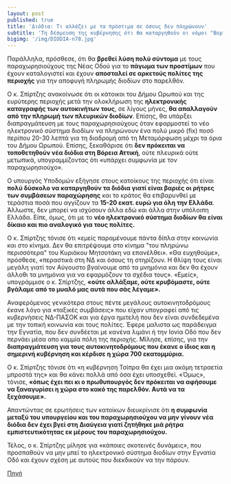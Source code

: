 ```yaml
---
layout: post
published: true
title: 'Διόδια: Τι αλλάζει με τα πρόστιμα σε όσους δεν πληρώνουν'
subtitle: 'Τη δέσμευση της κυβέρνησης ότι θα καταργηθούν οι νόμοι "Βορίδη - Χρυσοχοίδη" οι οποίοι ποινικοποίησαν την μη πληρωμή διοδίων, οδηγώντας τους παραβάτες στο δικαστήριο, ανακοίνωσε ο υπουργός Υποδομών και Μεταφορών Χ ρήστος Σπίρτζης,  σε εκδήλωση κατοίκων του Δήμου Ωρωπού.'
bigimg: '/img/DIODIA-n78.jpg'	
---
```

Παράλληλα, πρόσθεσε, ότι θα **βρεθεί λύση πολύ σύντομα** με τους παραχωρησιούχους της Νέας Οδού για το **πάγωμα των προστίμων** που έχουν καταλογιστεί και έχουν **αποσταλεί σε αρκετούς πολίτες της περιοχής** για την αποφυγή πληρωμής διοδίων στο παρελθόν.

Ο κ. Σπίρτζης ανακοίνωσε ότι οι κάτοικοι του Δήμου Ωρωπού και της ευρύτερης περιοχής μετά την ολοκλήρωση της **ηλεκτρονικής καταγραφής των αυτοκινήτων τους**, σε λίγους μήνες, **θα απαλλαγούν από την πληρωμή των πλευρικών διοδίων**. Επίσης, θα υπάρξει διαπραγμάτευση με τους παραχωρησιούχους όταν εφαρμοστεί το νέο ηλεκτρονικό σύστημα διοδίων να πληρώνουν ένα πολύ μικρό (fix) ποσό περίπου 20-30 λεπτά για τη διαδρομή από τη Μεταμόρφωση μέχρι τα όρια του Δήμου Ωρωπού. Επίσης, ξεκαθάρισε ότι **δεν πρόκειται να τοποθετηθούν νέα διόδια στη Βόρεια Αττική**, ούτε πλευρικά ούτε μετωπικά, υπογραμμίζοντας ότι «υπάρχει συμφωνία με τον παραχωρησιούχο».

Ο υπουργός Υποδομών εξήγησε στους κατοίκους της περιοχής ότι είναι **πολύ δύσκολο να καταργηθούν τα διόδια γιατί είναι βαριές οι ρήτρες των συμβάσεων παραχώρησης** και το κράτος θα επιβαρυνθεί με τεράστια ποσά που αγγίζουν τα **15-20 εκατ. ευρώ για όλη την Ελλάδα**. Άλλωστε, δεν μπορεί να ισχύσουν άλλα εδώ και άλλα στην υπόλοιπη Ελλάδα. Είπε, όμως, ότι με το **νέο ηλεκτρονικό σύστημα διοδίων θα είναι δίκαιο και πιο αναλογικό για τους πολίτες.**

Ο κ. Σπίρτζης τόνισε ότι «εμείς παραμένουμε πάντα δίπλα στην κοινωνία και στο κίνημα. Δεν θα επιτρέψουμε στο κίνημα "του πληρώνω περισσότερα" του Κυριάκου Μητσοτάκη να επανέλθει». «Θα ευχηθούμε», πρόσθεσε, «περαστικά στη ΝΔ και όσους τη στηρίζουν. Η θλίψη τους είναι μεγάλη γιατί τον Αύγουστο βγαίνουμε από τα μνημόνια και δεν θα έχουν άλλοθι τα μνημόνια για να εφαρμόζουν τα σχέδια τους». «Εμείς», υπογράμμισε ο κ. Σπίρτζης, **«ούτε αλλάξαμε, ούτε κρυβόμαστε, ούτε βγάλαμε από το μυαλό μας αυτά που σάς λέγαμε».**

Αναφερόμενος γενικότερα στους πέντε μεγάλους αυτοκινητοδρόμους έκανε λόγο για «ταξικές συμβάσεις» που είχαν υπογραφεί από τις κυβερνήσεις ΝΔ-ΠΑΣΟΚ και για έργα ημιτελή που δεν είναι συνδεδεμένα με την τοπική κοινωνία και τους πολίτες. Έφερε μαλιστα ως παράδειγμα την Εγνατία, που δεν συνδέεται με κανένα λιμάνι ή την Ιονία Οδό που δεν περνάει μέσα απο καμμία πόλη της περιοχής. Μίλησε, επίσης, για την **διαπραγμάτευση για τους αυτοκινητοδρόμους που έκανε ο ίδιος και η σημερινή κυβέρνηση και κέρδισε η χώρα 700 εκατομμύρια.**

Ο κ. Σπίρτζης τόνισε ότι «η κυβέρνηση Τσίπρα θα έχει μια ακόμη τετραετία μπροστά της» και θα κάνει πολλά από όσα έχει υποσχεθεί. «Όμως», τόνισε, **«όπως έχει πει κι ο πρωθυπουργός δεν πρόκειται να αφήσουμε να ξαναγυρίσει η χώρα στο κακό της παρελθόν. Αυτά να τα ξεχάσουμε».**

Απαντώντας σε ερωτήσεις των κατοίκων διευκρίνισε ότι **η συμφωνία μεταξύ του υπουργείου και του παραχωρησιούχου να μην γίνουν νέα διόδια δεν έχει βγεί στη Διαύγεια γιατί ζητήθηκε μιά ρήτρα εμπιστευτικότητας εκ μέρους του παραχωρησιούχου.**

Τέλος, ο κ. Σπίρτζης μίλησε για «κάποιες σκοτεινές δυνάμεις», που προσπαθούν να μην μπεί το ηλεκτρονικό σύστημα διοδίων στην Εγνατία Οδό και έχουν σχέση με αυτούς που διεκδικούν να την πάρουν.


[Πηγή](http://www.cnn.gr/news/ellada/story/127966/diodia-ti-allazei-me-ta-prostima-se-osoys-den-plironoyn)
